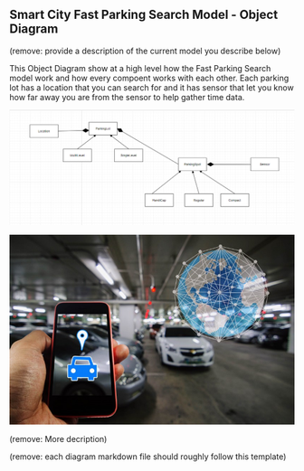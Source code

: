 ## Smart City Fast Parking Search Model - Object Diagram

(remove: provide a description of the current model you describe below)

This Object Diagram show at a high level how the Fast Parking Search model work and how every compoent works with each other. Each parking lot has a location that you can search for and it has sensor that let you know how far away you are from the sensor to help gather time data.



![Example Object Diagram](../images/object_diagram.png)

![Example Object Diagram](../images/Smart-parking-concept.png)

(remove: More decription)

(remove: each diagram markdown file should roughly follow this template)